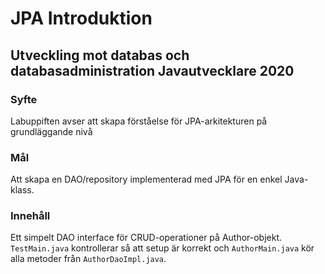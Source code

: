 # JPA Introduktion

## Utveckling mot databas och databasadministration Javautvecklare 2020



### Syfte

Labuppiften avser att skapa förståelse för JPA-arkitekturen på grundläggande nivå

### Mål

Att skapa en DAO/repository implementerad med JPA för en enkel Java-klass.

### Innehåll

Ett simpelt DAO interface för CRUD-operationer på Author-objekt. `TestMain.java` kontrollerar så att setup är korrekt och `AuthorMain.java` kör alla metoder från `AuthorDaoImpl.java`.

